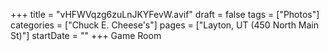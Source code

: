 +++
title = "vHFWVqzg6zuLnJKYFevW.avif"
draft = false
tags = ["Photos"]
categories = ["Chuck E. Cheese's"]
pages = ["Layton, UT (450 North Main St)"]
startDate = ""
+++
Game Room
